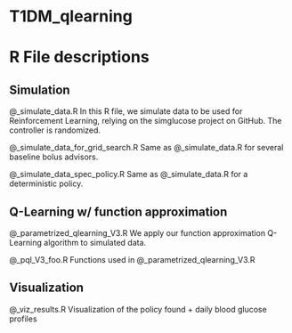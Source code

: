 # T1DM_qlearning
# R File descriptions

## Simulation

@_simulate_data.R
In this R file, we simulate data to be used for Reinforcement Learning, relying on the simglucose project on GitHub. The controller is randomized.

@_simulate_data_for_grid_search.R
Same as @_simulate_data.R for several baseline bolus advisors.

@_simulate_data_spec_policy.R
Same as @_simulate_data.R for a deterministic policy.

## Q-Learning w/ function approximation

@_parametrized_qlearning_V3.R
We apply our function approximation Q-Learning algorithm to simulated data.

@_pql_V3_foo.R
Functions used in @_parametrized_qlearning_V3.R

## Visualization

@_viz_results.R
Visualization of the policy found + daily blood glucose profiles
